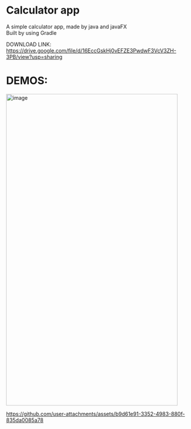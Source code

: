 # Calculator app
A simple calculator app, made by java and javaFX  
Built by using Gradle

DOWNLOAD LINK: https://drive.google.com/file/d/16EccGskHj0vEFZE3PwdwF3VcV3ZH-3PB/view?usp=sharing

# DEMOS:
<img width="465" height="845" alt="image" src="https://github.com/user-attachments/assets/26ddcb90-2112-4912-abf0-fc44114f68b8" />


https://github.com/user-attachments/assets/b9d61e91-3352-4983-880f-835da0085a78

